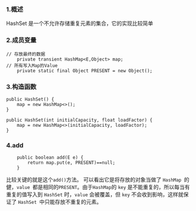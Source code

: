 ### 1.概述
HashSet 是一个不允许存储重复元素的集合，它的实现比较简单


### 2.成员变量
``` 
// 存放最终的数据
    private transient HashMap<E,Object> map;
// 所有写入Map的Value
    private static final Object PRESENT = new Object();
```


### 3.构造函数
``` 
public HashSet() {
    map = new HashMap<>();
}

public HashSet(int initialCapacity, float loadFactor) {
    map = new HashMap<>(initialCapacity, loadFactor);
}  
```

### 4.add
``` 
    public boolean add(E e) {
        return map.put(e, PRESENT)==null;
    }
```
比较关键的就是这个` add() `方法。 可以看出它是将存放的对象当做了 `HashMap `的健，`value `都是相同的` PRESENT `。由于` HashMap `的 `key` 是不能重复的，所以每当有重复的值写入到 `HashSet` 时，`value` 会被覆盖，但 `key` 不会收到影响，这样就保证了 `HashSet `中只能存放不重复的元素。